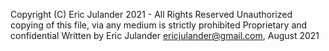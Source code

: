 Copyright (C) Eric Julander 2021 - All Rights Reserved
Unauthorized copying of this file, via any medium is strictly prohibited
Proprietary and confidential
Written by Eric Julander <ericjulander@gmail.com>, August 2021
